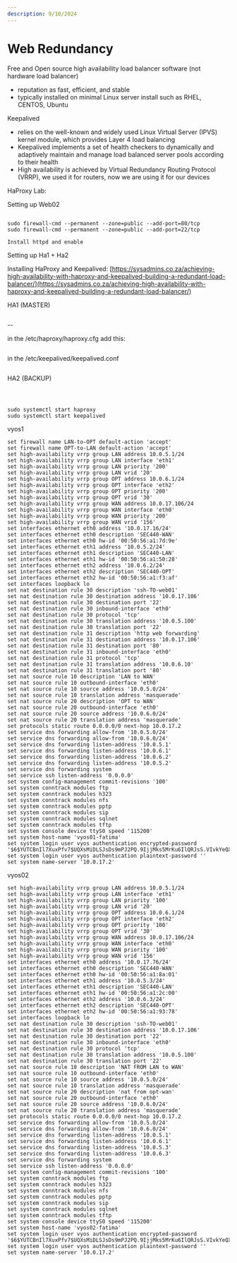 ```yaml
---
description: 9/10/2024
---
```


# Web Redundancy

Free and Open source high availability load balancer software (not hardware load balancer)

* reputation as fast, efficient, and stable
* typically installed on minimal Linux server install such as RHEL, CENTOS, Ubuntu



Keepalived

* relies on the well-known and widely used Linux Virtual Server (IPVS) kernel module, which provides Layer 4 load balancing
* Keepalived implements a set of health checkers to dynamically and adaptively maintain and manage load balanced server pools according to their health
* High availability is achieved by Virtual Redundancy Routing Protocol (VRRP), we used it for routers, now we are using it for our devices



HaProxy Lab:

Setting up Web02

<figure><img src=".gitbook/assets/image (6).png" alt=""><figcaption></figcaption></figure>

```
sudo firewall-cmd --permanent --zone=public --add-port=80/tcp
sudo firewall-cmd --permanent --zone=public --add-port=22/tcp

Install httpd and enable
```

&#x20;

Setting up Ha1 + Ha2

Installing HaProxy and Keepalived: [https://sysadmins.co.za/achieving-high-availability-with-haproxy-and-keepalived-building-a-redundant-load-balancer/](https://sysadmins.co.za/achieving-high-availability-with-haproxy-and-keepalived-building-a-redundant-load-balancer/)



HA1 (MASTER)

<figure><img src=".gitbook/assets/image (2).png" alt=""><figcaption></figcaption></figure>

\--

in the /etc/haproxy/haproxy.cfg add this:

<figure><img src=".gitbook/assets/image (1) (1).png" alt=""><figcaption></figcaption></figure>

in the /etc/keepalived/keepalived.conf

<figure><img src=".gitbook/assets/image (2) (1).png" alt=""><figcaption></figcaption></figure>

HA2 (BACKUP)

<figure><img src=".gitbook/assets/image (3).png" alt=""><figcaption></figcaption></figure>

<figure><img src=".gitbook/assets/image (4).png" alt=""><figcaption></figcaption></figure>

<figure><img src=".gitbook/assets/image (5).png" alt=""><figcaption></figcaption></figure>

```
sudo systemctl start haproxy
sudo systemctl start keepalived
```

vyos1

```
set firewall name LAN-to-OPT default-action 'accept'
set firewall name OPT-to-LAN default-action 'accept'
set high-availability vrrp group LAN address 10.0.5.1/24
set high-availability vrrp group LAN interface 'eth1'
set high-availability vrrp group LAN priority '200'
set high-availability vrrp group LAN vrid '20'
set high-availability vrrp group OPT address 10.0.6.1/24
set high-availability vrrp group OPT interface 'eth2'
set high-availability vrrp group OPT priority '200'
set high-availability vrrp group OPT vrid '30'
set high-availability vrrp group WAN address 10.0.17.106/24
set high-availability vrrp group WAN interface 'eth0'
set high-availability vrrp group WAN priority '200'
set high-availability vrrp group WAN vrid '156'
set interfaces ethernet eth0 address '10.0.17.16/24'
set interfaces ethernet eth0 description 'SEC440-WAN'
set interfaces ethernet eth0 hw-id '00:50:56:a1:7d:9e'
set interfaces ethernet eth1 address '10.0.5.2/24'
set interfaces ethernet eth1 description 'SEC440-LAN'
set interfaces ethernet eth1 hw-id '00:50:56:a1:50:28'
set interfaces ethernet eth2 address '10.0.6.2/24'
set interfaces ethernet eth2 description 'SEC440-OPT'
set interfaces ethernet eth2 hw-id '00:50:56:a1:f3:af'
set interfaces loopback lo
set nat destination rule 30 description 'ssh-TO-web01'
set nat destination rule 30 destination address '10.0.17.106'
set nat destination rule 30 destination port '22'
set nat destination rule 30 inbound-interface 'eth0'
set nat destination rule 30 protocol 'tcp'
set nat destination rule 30 translation address '10.0.5.100'
set nat destination rule 30 translation port '22'
set nat destination rule 31 description 'http web forwarding'
set nat destination rule 31 destination address '10.0.17.106'
set nat destination rule 31 destination port '80'
set nat destination rule 31 inbound-interface 'eth0'
set nat destination rule 31 protocol 'tcp'
set nat destination rule 31 translation address '10.0.6.10'
set nat destination rule 31 translation port '80'
set nat source rule 10 description 'LAN to WAN'
set nat source rule 10 outbound-interface 'eth0'
set nat source rule 10 source address '10.0.5.0/24'
set nat source rule 10 translation address 'masquerade'
set nat source rule 20 description 'OPT to WAN'
set nat source rule 20 outbound-interface 'eth0'
set nat source rule 20 source address '10.0.6.0/24'
set nat source rule 20 translation address 'masquerade'
set protocols static route 0.0.0.0/0 next-hop 10.0.17.2
set service dns forwarding allow-from '10.0.5.0/24'
set service dns forwarding allow-from '10.0.6.0/24'
set service dns forwarding listen-address '10.0.5.1'
set service dns forwarding listen-address '10.0.6.1'
set service dns forwarding listen-address '10.0.6.2'
set service dns forwarding listen-address '10.0.5.2'
set service dns forwarding system
set service ssh listen-address '0.0.0.0'
set system config-management commit-revisions '100'
set system conntrack modules ftp
set system conntrack modules h323
set system conntrack modules nfs
set system conntrack modules pptp
set system conntrack modules sip
set system conntrack modules sqlnet
set system conntrack modules tftp
set system console device ttyS0 speed '115200'
set system host-name 'vyos01-fatima'
set system login user vyos authentication encrypted-password '$6$YUTCBnIl7XuxPfv7$UQXsMiDLSJsDs9mPJ2PQ.9IjjMks5MrKu6IlQRJsS.VIvkYeQXFvupJVrZMTQFYjkbTkRshVAYECJS337kHAS/'
set system login user vyos authentication plaintext-password ''
set system name-server '10.0.17.2'
```

vyos02

```
set high-availability vrrp group LAN address 10.0.5.1/24
set high-availability vrrp group LAN interface 'eth1'
set high-availability vrrp group LAN priority '100'
set high-availability vrrp group LAN vrid '20'
set high-availability vrrp group OPT address 10.0.6.1/24
set high-availability vrrp group OPT interface 'eth2'
set high-availability vrrp group OPT priority '100'
set high-availability vrrp group OPT vrid '30'
set high-availability vrrp group WAN address 10.0.17.106/24
set high-availability vrrp group WAN interface 'eth0'
set high-availability vrrp group WAN priority '100'
set high-availability vrrp group WAN vrid '156'
set interfaces ethernet eth0 address '10.0.17.76/24'
set interfaces ethernet eth0 description 'SEC440-WAN'
set interfaces ethernet eth0 hw-id '00:50:56:a1:8a:01'
set interfaces ethernet eth1 address '10.0.5.3/24'
set interfaces ethernet eth1 description 'SEC440-LAN'
set interfaces ethernet eth1 hw-id '00:50:56:a1:2c:00'
set interfaces ethernet eth2 address '10.0.6.3/24'
set interfaces ethernet eth2 description 'SEC440-OPT'
set interfaces ethernet eth2 hw-id '00:50:56:a1:93:78'
set interfaces loopback lo
set nat destination rule 30 description 'ssh-TO-web01'
set nat destination rule 30 destination address '10.0.17.106'
set nat destination rule 30 destination port '22'
set nat destination rule 30 inbound-interface 'eth0'
set nat destination rule 30 protocol 'tcp'
set nat destination rule 30 translation address '10.0.5.100'
set nat destination rule 30 translation port '22'
set nat source rule 10 description 'NAT FROM LAN to WAN'
set nat source rule 10 outbound-interface 'eth0'
set nat source rule 10 source address '10.0.5.0/24'
set nat source rule 10 translation address 'masquerade'
set nat source rule 20 description 'nat from opt-wan'
set nat source rule 20 outbound-interface 'eth0'
set nat source rule 20 source address '10.0.6.0/24'
set nat source rule 20 translation address 'masquerade'
set protocols static route 0.0.0.0/0 next-hop 10.0.17.2
set service dns forwarding allow-from '10.0.5.0/24'
set service dns forwarding allow-from '10.0.6.0/24'
set service dns forwarding listen-address '10.0.5.1'
set service dns forwarding listen-address '10.0.6.1'
set service dns forwarding listen-address '10.0.5.3'
set service dns forwarding listen-address '10.0.6.3'
set service dns forwarding system
set service ssh listen-address '0.0.0.0'
set system config-management commit-revisions '100'
set system conntrack modules ftp
set system conntrack modules h323
set system conntrack modules nfs
set system conntrack modules pptp
set system conntrack modules sip
set system conntrack modules sqlnet
set system conntrack modules tftp
set system console device ttyS0 speed '115200'
set system host-name 'vyos02-fatima'
set system login user vyos authentication encrypted-password '$6$YUTCBnIl7XuxPfv7$UQXsMiDLSJsDs9mPJ2PQ.9IjjMks5MrKu6IlQRJsS.VIvkYeQXFvupJVrZMTQFYjkbTkRshVAYECJS337kHAS/'
set system login user vyos authentication plaintext-password ''
set system name-server '10.0.17.2'

```
